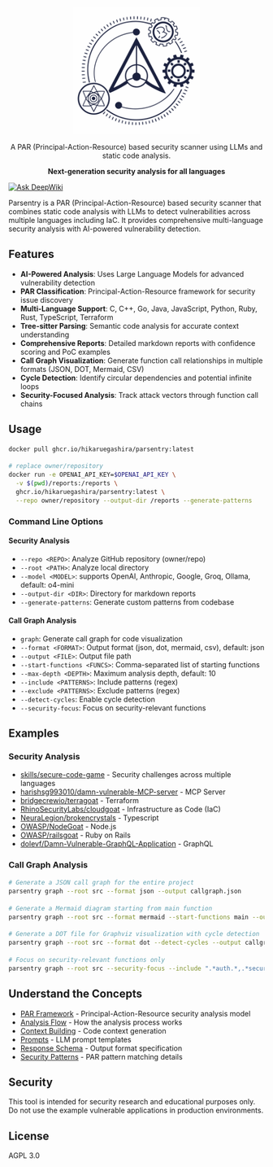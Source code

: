 <div align="center">

  <img width="250" src="./logo.png" alt="Parsentry Logo">

A PAR (Principal-Action-Resource) based security scanner using LLMs and static code analysis.

**Next-generation security analysis for all languages**

</div>

[![Ask DeepWiki](https://deepwiki.com/badge.svg)](https://deepwiki.com/HikaruEgashira/parsentry)

Parsentry is a PAR (Principal-Action-Resource) based security scanner that combines static code analysis with LLMs to detect vulnerabilities across multiple languages including IaC. It provides comprehensive multi-language security analysis with AI-powered vulnerability detection.

## Features

- **AI-Powered Analysis**: Uses Large Language Models for advanced vulnerability detection
- **PAR Classification**: Principal-Action-Resource framework for security issue discovery
- **Multi-Language Support**: C, C++, Go, Java, JavaScript, Python, Ruby, Rust, TypeScript, Terraform
- **Tree-sitter Parsing**: Semantic code analysis for accurate context understanding
- **Comprehensive Reports**: Detailed markdown reports with confidence scoring and PoC examples
- **Call Graph Visualization**: Generate function call relationships in multiple formats (JSON, DOT, Mermaid, CSV)
- **Cycle Detection**: Identify circular dependencies and potential infinite loops
- **Security-Focused Analysis**: Track attack vectors through function call chains

## Usage

```bash
docker pull ghcr.io/hikaruegashira/parsentry:latest

# replace owner/repository
docker run -e OPENAI_API_KEY=$OPENAI_API_KEY \
  -v $(pwd)/reports:/reports \
  ghcr.io/hikaruegashira/parsentry:latest \
  --repo owner/repository --output-dir /reports --generate-patterns
```

### Command Line Options

#### Security Analysis
- `--repo <REPO>`: Analyze GitHub repository (owner/repo)
- `--root <PATH>`: Analyze local directory
- `--model <MODEL>`: supports OpenAI, Anthropic, Google, Groq, Ollama, default: o4-mini
- `--output-dir <DIR>`: Directory for markdown reports
- `--generate-patterns`: Generate custom patterns from codebase

#### Call Graph Analysis
- `graph`: Generate call graph for code visualization
- `--format <FORMAT>`: Output format (json, dot, mermaid, csv), default: json
- `--output <FILE>`: Output file path
- `--start-functions <FUNCS>`: Comma-separated list of starting functions
- `--max-depth <DEPTH>`: Maximum analysis depth, default: 10
- `--include <PATTERNS>`: Include patterns (regex)
- `--exclude <PATTERNS>`: Exclude patterns (regex)
- `--detect-cycles`: Enable cycle detection
- `--security-focus`: Focus on security-relevant functions

## Examples

### Security Analysis
- [skills/secure-code-game](docs/reports/skills-secure-code-game/summary.md) - Security challenges across multiple languages
- [harishsg993010/damn-vulnerable-MCP-server](docs/reports/harishsg993010-damn-vulnerable-MCP-server/summary.md) - MCP Server
- [bridgecrewio/terragoat](docs/reports/terragoat/summary.md) - Terraform
- [RhinoSecurityLabs/cloudgoat](docs/reports/cloudgoat/summary.md) - Infrastructure as Code (IaC)
- [NeuraLegion/brokencrystals](docs/reports/NeuraLegion-brokencrystals/summary.md) - Typescript
- [OWASP/NodeGoat](docs/reports/NodeGoat/summary.md) - Node.js
- [OWASP/railsgoat](docs/reports/railsgoat/summary.md) - Ruby on Rails
- [dolevf/Damn-Vulnerable-GraphQL-Application](docs/reports/Damn-Vulnerable-GraphQL-Application/summary.md) - GraphQL

### Call Graph Analysis

```bash
# Generate a JSON call graph for the entire project
parsentry graph --root src --format json --output callgraph.json

# Generate a Mermaid diagram starting from main function
parsentry graph --root src --format mermaid --start-functions main --output callgraph.md

# Generate a DOT file for Graphviz visualization with cycle detection
parsentry graph --root src --format dot --detect-cycles --output callgraph.dot

# Focus on security-relevant functions only
parsentry graph --root src --security-focus --include ".*auth.*,.*security.*" --format mermaid
```

## Understand the Concepts

- [PAR Framework](docs/concepts/par_framework.md) - Principal-Action-Resource security analysis model
- [Analysis Flow](docs/concepts/analysis_flow.md) - How the analysis process works
- [Context Building](docs/concepts/context.md) - Code context generation
- [Prompts](docs/concepts/prompts.md) - LLM prompt templates
- [Response Schema](docs/concepts/response_schema.md) - Output format specification
- [Security Patterns](docs/concepts/security_patterns.md) - PAR pattern matching details

## Security

This tool is intended for security research and educational purposes only. Do not use the example vulnerable applications in production environments.

## License

AGPL 3.0
